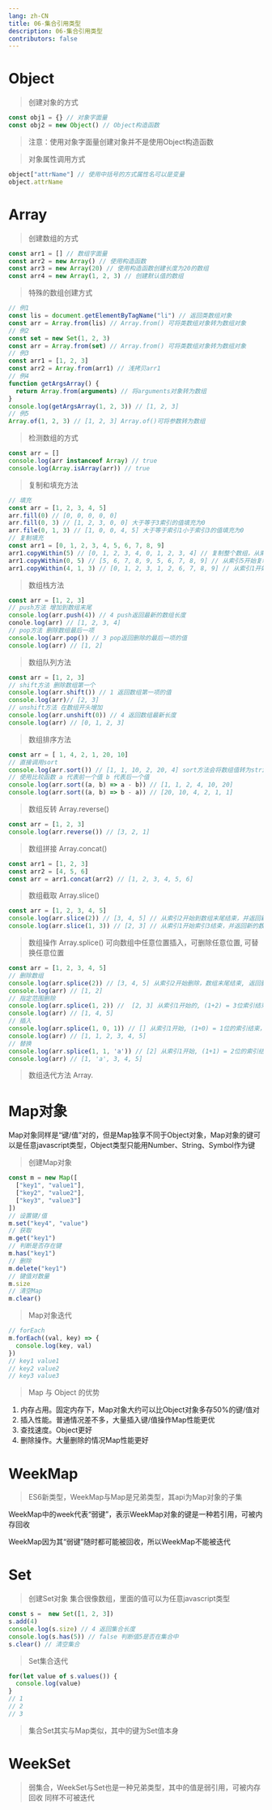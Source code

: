 ```yaml
---
lang: zh-CN
title: 06-集合引用类型
description: 06-集合引用类型
contributors: false
---
```


# Object
>创建对象的方式 
```js
const obj1 = {} // 对象字面量
const obj2 = new Object() // Object构造函数
```
>注意：使用对象字面量创建对象并不是使用Object构造函数 

> 对象属性调用方式
```js
object["attrName"] // 使用中括号的方式属性名可以是变量
object.attrName
```
# Array
> 创建数组的方式 
```js
const arr1 = [] // 数组字面量
const arr2 = new Array() // 使用构造函数
const arr3 = new Array(20) // 使用构造函数创建长度为20的数组
const arr4 = new Array(1, 2, 3) // 创建默认值的数组
```
> 特殊的数组创建方式
```js
// 例1
const lis = document.getElementByTagName("li") // 返回类数组对象
const arr = Array.from(lis) // Array.from() 可将类数组对象转为数组对象
// 例2
const set = new Set(1, 2, 3)
const arr = Array.from(set) // Array.from() 可将类数组对象转为数组对象
// 例3
const arr1 = [1, 2, 3]
const arr2 = Array.from(arr1) // 浅拷贝arr1
// 例4
function getArgsArray() {
  return Array.from(arguments) // 将arguments对象转为数组
}
console.log(getArgsArray(1, 2, 3)) // [1, 2, 3]
// 例5
Array.of(1, 2, 3) // [1, 2, 3] Array.of()可将参数转为数组
```
> 检测数组的方式
```js
const arr = []
console.log(arr instanceof Array) // true
console.log(Array.isArray(arr)) // true
```
> 复制和填充方法
```js
// 填充
const arr = [1, 2, 3, 4, 5]
arr.fill(0) // [0, 0, 0, 0, 0]
arr.fill(0, 3) // [1, 2, 3, 0, 0] 大于等于3索引的值填充为0
arr.file(0, 1, 3) // [1, 0, 0, 4, 5] 大于等于索引1小于索引3的值填充为0
// 复制填充
const arr1 = [0, 1, 2, 3, 4, 5, 6, 7, 8, 9]
arr1.copyWithin(5) // [0, 1, 2, 3, 4, 0, 1, 2, 3, 4] // 复制整个数组，从索引5开始按索引开始复制填充，直到源数组的边界
arr1.copyWithin(0, 5) // [5, 6, 7, 8, 9, 5, 6, 7, 8, 9] // 从索引5开始复制，从索引0开始复制填充，直至复制完成
arr1.copyWithin(4, 1, 3) // [0, 1, 2, 3, 1, 2, 6, 7, 8, 9] // 从索引1开始复制到索引3结束复制，从索引0=4开始复制填充，直至复制完成
```
> 数组栈方法
```js
const arr = [1, 2, 3]
// push方法 增加到数组末尾
console.log(arr.push(4)) // 4 push返回最新的数组长度
conole.log(arr) // [1, 2, 3, 4]
// pop方法 删除数组最后一项
console.log(arr.pop()) // 3 pop返回删除的最后一项的值
console.log(arr) // [1, 2]
```
> 数组队列方法
```js
const arr = [1, 2, 3]
// shift方法 删除数组第一个
console.log(arr.shift()) // 1 返回数组第一项的值
console.log(arr)// [2, 3]
// unshift方法 在数组开头增加
console.log(arr.unshift(0)) // 4 返回数组最新长度
console.log(arr) // [0, 1, 2, 3]
```
> 数组排序方法
```js
const arr = [ 1, 4, 2, 1, 20, 10]
// 直接调用sort
console.log(arr.sort()) // [1, 1, 10, 2, 20, 4] sort方法会将数组值转为string比较
// 使用比较函数 a 代表前一个值 b 代表后一个值 
console.log(arr.sort((a, b) => a - b)) // [1, 1, 2, 4, 10, 20]
console.log(arr.sort((a, b) => b - a)) // [20, 10, 4, 2, 1, 1]
```
> 数组反转 Array.reverse()
```js
const arr = [1, 2, 3]
console.log(arr.reverse()) // [3, 2, 1]
```
> 数组拼接 Array.concat()
```js
const arr1 = [1, 2, 3] 
const arr2 = [4, 5, 6]
const arr = arr1.concat(arr2) // [1, 2, 3, 4, 5, 6]
```
> 数组截取 Array.slice()
```js
const arr = [1, 2, 3, 4, 5]
console.log(arr.slice(2)) // [3, 4, 5] // 从索引2开始到数组末尾结束，并返回新的数组
console.log(arr.slice(1, 3)) // [2, 3] // 从索引1开始索引3结束，并返回新的数组
```
> 数组操作 Array.splice() 可向数组中任意位置插入，可删除任意位置, 可替换任意位置
```js
const arr = [1, 2, 3, 4, 5]
// 删除数组
console.log(arr.splice(2)) // [3, 4, 5] 从索引2开始删除，数组末尾结束, 返回删除项的数组
console.log(arr) // [1, 2]
// 指定范围删除
console.log(arr.splice(1, 2)) //  [2, 3] 从索引1开始的, (1+2) = 3位索引结束，返回删除项的数组
console.log(arr) // [1, 4, 5]
// 插入
console.log(arr.splice(1, 0, 1)) // [] 从索引1开始, (1+0) = 1位的索引结束，并插入值1 // 1 -> 1 + 0 中间没有元素，所以空数组
console.log(arr) // [1, 1, 2, 3, 4, 5]
// 替换
console.log(arr.splice(1, 1, 'a')) // [2] 从索引1开始, (1+1) = 2位的索引结束，并插入值1 // 1 -> 1 + 1 中间为索引1的值2，所以[2]
console.log(arr) // [1, 'a', 3, 4, 5]
```
> 数组迭代方法 
Array.


# Map对象 
Map对象同样是“键/值”对的，但是Map独享不同于Object对象，Map对象的键可以是任意javascript类型，Object类型只能用Number、String、Symbol作为键
> 创建Map对象
```js
const m = new Map([
  ["key1", "value1"],
  ["key2", "value2"],
  ["key3", "value3"]
])
// 设置键/值
m.set("key4", "value")
// 获取
m.get("key1")
// 判断是否存在键
m.has("key1")
// 删除
m.delete("key1")
// 键值对数量
m.size
// 清空Map
m.clear()
```
> Map对象迭代
```js
// forEach
m.forEach((val, key) => {
  console.log(key, val)
})
// key1 value1
// key2 value2
// key3 value3
```
> Map 与 Object 的优势
1. 内存占用。固定内存下，Map对象大约可以比Object对象多存50%的键/值对
2. 插入性能。普通情况差不多，大量插入键/值操作Map性能更优
3. 查找速度。Object更好
4. 删除操作。大量删除的情况Map性能更好

# WeekMap 
> ES6新类型，WeekMap与Map是兄弟类型，其api为Map对象的子集

WeekMap中的week代表“弱键”，表示WeekMap对象的键是一种若引用，可被内存回收

WeekMap因为其“弱键”随时都可能被回收，所以WeekMap不能被迭代

# Set
> 创建Set对象 
集合很像数组，里面的值可以为任意javascript类型
```js
const s =  new Set([1, 2, 3])
s.add(4)
console.log(s.size) // 4 返回集合长度
console.log(s.has(5)) // false 判断值5是否在集合中
s.clear() // 清空集合

```
> Set集合迭代
```js
for(let value of s.values()) {
  console.log(value)
}
// 1
// 2
// 3
```
> 集合Set其实与Map类似，其中的键为Set值本身
# WeekSet 
> 弱集合，WeekSet与Set也是一种兄弟类型，其中的值是弱引用，可被内存回收
> 同样不可被迭代
